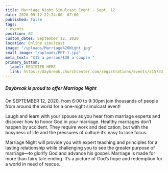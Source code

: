 ```yaml
---
title: Marriage Night Simulcast Event - Sept. 12
date: 2020-09-12 22:24:00 -07:00
published: false
tags:
- events
position: 62
custom_dates: September 12, 2020
location: Online simulcast
image: "/uploads/Marriage%20Night.jpg"
small_image: "/uploads/PPT-1.jpg"
meta_text: "$15 a person/$30 a couple "
primary_button:
  label: REGISTER HERE
  link: https://daybreak.churchcenter.com/registrations/events/515733
---
```


##### Daybreak is proud to offer **Marriage Night**

On SEPTEMBER 12, 2020, from 6:00 to 9:30pm join thousands of people from around the world for a one-night simulcast event! 

Laugh and learn with your spouse as you hear from marriage experts and discover how to honor God in your marriage. Healthy marriages don’t happen by accident. They require work and dedication, but with the busyness of life and the pressures of culture it’s easy to lose focus. 

Marriage Night will provide you with expert teaching and principles for a lasting relationship while challenging you to see the greater purpose of marriage—to glorify God and advance his gospel. Marriage is made for more than fairy tale ending. It’s a picture of God’s hope and redemption for a world in need of rescue.
